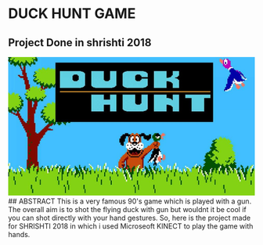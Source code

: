 # DUCK HUNT GAME
## Project Done in shrishti 2018
<img src='images/page1.jpg'>
## ABSTRACT
This is a very famous 90's game which is played with a gun. The overall aim is to shot the flying duck with gun but wouldnt it be cool if you can shot directly with your hand gestures.
So, here is the project made for SHRISHTI 2018 in which i used Microseoft KINECT to play the game with hands. 

